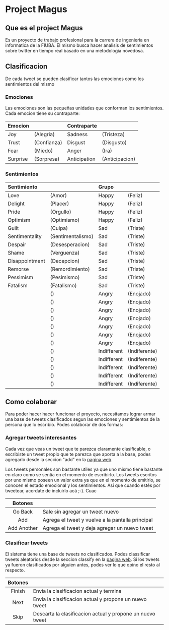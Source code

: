 # Project Magus

## Que es el project Magus

Es un proyecto de trabajo profesional para la carrera de ingenieria en informatica de la FIUBA. El mismo busca hacer analisis
de sentimientos sobre twitter en tiempo real basado en una metodologia novedosa.

## Clasificacion

De cada tweet se pueden clasificar tantos las emociones como los sentimientos del mismo

### Emociones

Las emociones son las pequeñas unidades que conforman los sentimientos. Cada emocion tiene su contraparte:

|Emocion||Contraparte||
|:-|:-|:-|:-|
|Joy|(Alegria)|Sadness|(Tristeza)|
|Trust|(Confianza)|Disgust|(Disgusto)|
|Fear|(Miedo)|Anger|(Ira)|
|Surprise|(Sorpresa)|Anticipation|(Anticipacion)|

### Sentimientos

|Sentimiento||Grupo||
|:-|:-|:-|:-|
|Love|(Amor)|Happy|(Feliz)|
|Delight|(Placer)|Happy|(Feliz)|
|Pride|(Orgullo)|Happy|(Feliz)|
|Optimism|(Optimismo)|Happy|(Feliz)|
|Guilt|(Culpa)|Sad|(Triste)|
|Sentimentality|(Sentimentalismo)|Sad|(Triste)|
|Despair|(Desesperacion)|Sad|(Triste)|
|Shame|(Verguenza)|Sad|(Triste)|
|Disappointment|(Decepcion)|Sad|(Triste)|
|Remorse|(Remordimiento)|Sad|(Triste)|
|Pessimism|(Pesimismo)|Sad|(Triste)|
|Fatalism|(Fatalismo)|Sad|(Triste)|
||()|Angry|(Enojado)|
||()|Angry|(Enojado)|
||()|Angry|(Enojado)|
||()|Angry|(Enojado)|
||()|Angry|(Enojado)|
||()|Angry|(Enojado)|
||()|Angry|(Enojado)|
||()|Indifferent|(Indiferente)|
||()|Indifferent|(Indiferente)|
||()|Indifferent|(Indiferente)|
||()|Indifferent|(Indiferente)|
||()|Indifferent|(Indiferente)|

## Como colaborar

Para poder hacer hacer funcionar el proyecto, necesitamos lograr armar una base de tweets clasificados segun las emociones y sentimientos
de la persona que lo escribio. Podes colaborar de dos formas:

### Agregar tweets interesantes

Cada vez que veas un tweet que te parezca claramente clasificable, o escribiste un tweet propio que te parezca que aporta a la base,
podes agregarlo desde la seccion "add" en la [pagina web](http://magus-catalog.herokuapp.com/add). 

Los tweets personales son bastante utiles ya que uno mismo tiene bastante en claro como se sentia en el momento de escribirlo.
Los tweets escritos por uno mismo poseen un valor extra ya que en el momento de emitirlo, se conocen el estado emocional y los sentimientos. Así que cuando estés por tweetear, acordate de incluirlo acá ;-). Cuac

|Botones||
|:-:|:-|
|Go Back| Sale sin agregar un tweet nuevo |
|Add| Agrega el tweet y vuelve a la pantalla principal |
|Add Another| Agrega el tweet y deja agregar un nuevo tweet |

### Clasificar tweets 

El sistema tiene una base de tweets no clasificados. Podes classificar tweets aleatorios desde la seccion classify en la [pagina web](http://magus-catalog.herokuapp.com/classify).
Si los tweets ya fueron clasificados por alguien antes, podes ver lo que opino el resto al respecto.

|Botones||
|:-:|:-|
|Finish|Envia la clasificacion actual y termina|
|Next|Envia la clasificacion actual y propone un nuevo tweet|
|Skip|Descarta la clasificacion actual y propone un nuevo tweet|
